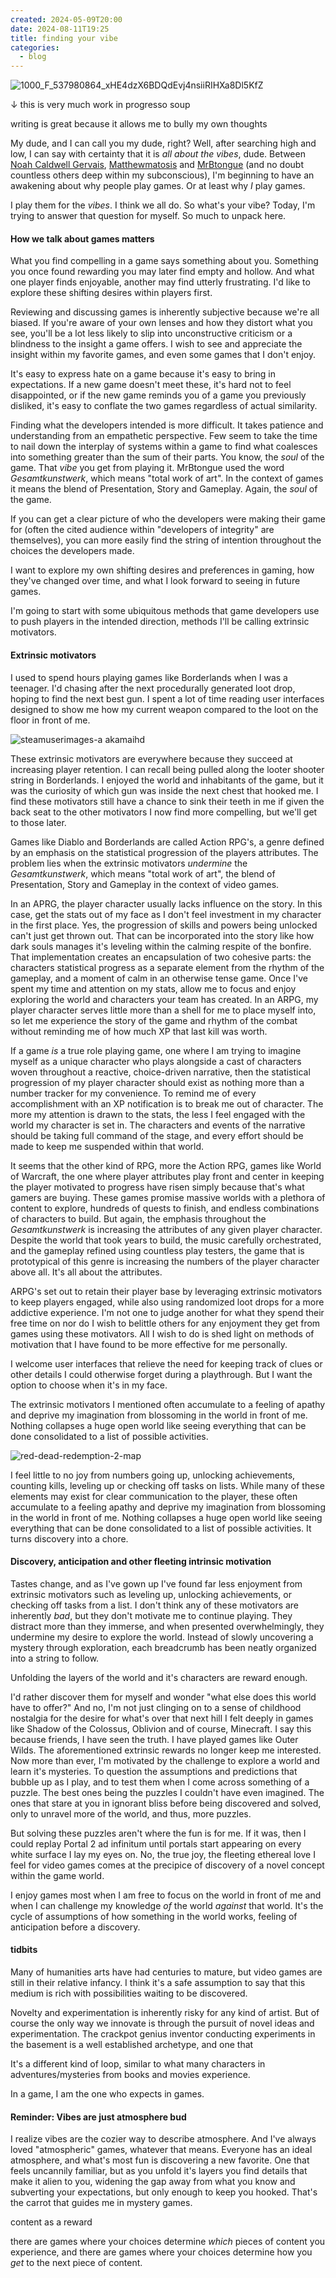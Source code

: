```yaml
---
created: 2024-05-09T20:00
date: 2024-08-11T19:25
title: finding your vibe
categories:
  - blog
---
```

  
![1000_F_537980864_xHE4dzX6BDQdEvj4nsiiRIHXa8Dl5KfZ](https://github.com/user-attachments/assets/cb99801f-f022-431c-8a06-8b65a0bb9ab6)


↓ this is very much work in progresso soup

writing is great because it allows me to bully my own thoughts

My dude, and I can call you my dude, right? Well, after searching high and low, I can say with certainty that it is *all about the vibes*, dude. Between [Noah Caldwell Gervais](https://www.youtube.com/@broadcaststsatic), [Matthewmatosis](https://www.youtube.com/@Matthewmatosis) and [MrBtongue](https://www.youtube.com/@MrBtongue) (and no doubt countless others deep within my subconscious), I'm beginning to have an awakening about why people play games. Or at least why *I* play games.

I play them for the *vibes*. I think we all do. So what's your vibe? Today, I'm trying to answer that question for myself. So much to unpack here.

#### How we talk about games matters

What you find compelling in a game says something about you. Something you once found rewarding you may later find empty and hollow. And what one player finds enjoyable, another may find utterly frustrating. I'd like to explore these shifting desires within players first. 

Reviewing and discussing games is inherently subjective because we're all biased. If you're aware of your own lenses and how they distort what you see, you'll be a lot less likely to slip into unconstructive criticism or a blindness to the insight a game offers. I wish to see and appreciate the insight within my favorite games, and even some games that I don't enjoy.

It's easy to express hate on a game because it's easy to bring in expectations. If a new game doesn't meet these, it's hard not to feel disappointed, or if the new game reminds you of a game you previously disliked, it's easy to conflate the two games regardless of actual similarity.

Finding what the developers intended is more difficult. It takes patience and understanding from an empathetic perspective. Few seem to take the time to nail down the interplay of systems within a game to find what coalesces into something greater than the sum of their parts. You know, the *soul* of the game. That *vibe* you get from playing it. MrBtongue used the word *Gesamtkunstwerk*, which means "total work of art". In the context of games it means the blend of Presentation, Story and Gameplay. Again, the *soul* of the game.

If you can get a clear picture of who the developers were making their game for (often the cited audience within "developers of integrity" are themselves), you can more easily find the string of intention throughout the choices the developers made.

I want to explore my own shifting desires and preferences in gaming, how they've changed over time, and what I look forward to seeing in future games.

I'm going to start with some ubiquitous methods that game developers use to push players in the intended direction, methods I'll be calling extrinsic motivators.

#### Extrinsic motivators

I used to spend hours playing games like Borderlands when I was a teenager. I'd chasing after the next procedurally generated loot drop, hoping to find the next best gun. I spent a lot of time reading user interfaces designed to show me how my current weapon compared to the loot on the floor in front of me.

![steamuserimages-a akamaihd](https://github.com/user-attachments/assets/1f30c4fb-c24c-4d9f-9344-c8bcfceb3eab)

These extrinsic motivators are everywhere because they succeed at increasing player retention. I can recall being pulled along the looter shooter string in Borderlands. I enjoyed the world and inhabitants of the game, but it was the curiosity of which gun was inside the next chest that hooked me. I find these motivators still have a chance to sink their teeth in me if given the back seat to the other motivators I now find more compelling, but we'll get to those later. 

Games like Diablo and Borderlands are called Action RPG's, a genre defined by an emphasis on the statistical progression of the players attributes. The problem lies when the extrinsic motivators *undermine* the *Gesamtkunstwerk*, which means "total work of art", the blend of Presentation, Story and Gameplay in the context of video games.

In an APRG, the player character usually lacks influence on the story. In this case, get the stats out of my face as I don't feel investment in my character in the first place. Yes, the progression of skills and powers being unlocked can't just get thrown out. That can be incorporated into the story like how dark souls manages it's leveling within the calming respite of the bonfire. That implementation creates an encapsulation of two cohesive parts: the characters statistical progress as a separate element from the rhythm of the gameplay, and a moment of calm in an otherwise tense game. Once I've spent my time and attention on my stats, allow me to focus and enjoy exploring the world and characters your team has created. In an ARPG, my player character serves little more than a shell for me to place myself into, so let me experience the story of the game and rhythm of the combat without reminding me of how much XP that last kill was worth.

If a game *is* a true role playing game, one where I am trying to imagine myself as a unique character who plays alongside a cast of characters woven throughout a reactive, choice-driven narrative, then the statistical progression of my player character should exist as nothing more than a number tracker for my convenience. To remind me of every accomplishment with an XP notification is to break me out of character. The more my attention is drawn to the stats, the less I feel engaged with the world my character is set in. The characters and events of the narrative should be taking full command of the stage, and every effort should be made to keep me suspended within that world.

It seems that the other kind of RPG, more the Action RPG, games like World of Warcraft, the one where player attributes play front and center in keeping the player motivated to progress have risen simply because that's what gamers are buying. These games promise massive worlds with a plethora of content to explore, hundreds of quests to finish, and endless combinations of characters to build. But again, the emphasis throughout the *Gesamtkunstwerk* is increasing the attributes of any given player character. Despite the world that took years to build, the music carefully orchestrated, and the gameplay refined using countless play testers, the game that is prototypical of this genre is increasing the numbers of the player character above all. It's all about the attributes.

ARPG's set out to retain their player base by leveraging extrinsic motivators to keep players engaged, while also using randomized loot drops for a more addictive experience. I'm not one to judge another for what they spend their free time on nor do I wish to belittle others for any enjoyment they get from games using these motivators. All I wish to do is shed light on methods of motivation that I have found to be more effective for me personally.

I welcome user interfaces that relieve the need for keeping track of clues or other details I could otherwise forget during a playthrough. But I want the option to choose when it's in my face. 

The extrinsic motivators I mentioned often accumulate to a feeling of apathy and deprive my imagination from blossoming in the world in front of me. Nothing collapses a huge open world like seeing everything that can be done consolidated to a list of possible activities.

![red-dead-redemption-2-map](https://github.com/user-attachments/assets/38729570-1ed2-4481-9de3-d02085b9ccb0)

I feel little to no joy from numbers going up, unlocking achievements, counting kills, leveling up or checking off tasks on lists. While many of these elements may exist for clear communication to the player, these often accumulate to a feeling apathy and deprive my imagination from blossoming in the world in front of me. Nothing collapses a huge open world like seeing everything that can be done consolidated to a list of possible activities. It turns discovery into a chore.

#### Discovery, anticipation and other fleeting intrinsic motivation

Tastes change, and as I've gown up I've found far less enjoyment from extrinsic motivators such as leveling up, unlocking achievements, or checking off tasks from a list. I don't think any of these motivators are inherently *bad*, but they don't motivate me to continue playing. They distract more than they immerse, and when presented overwhelmingly, they undermine my desire to explore the world. Instead of slowly uncovering a mystery through exploration, each breadcrumb has been neatly organized into a string to follow.

Unfolding the layers of the world and it's characters are reward enough.

I'd rather discover them for myself and wonder "what else does this world have to offer?" And no, I'm not just clinging on to a sense of childhood nostalgia for the desire for what's over that next hill I felt deeply in games like Shadow of the Colossus, Oblivion and of course, Minecraft. I say this because friends, I have seen the truth. I have played games like Outer Wilds. The aforementioned extrinsic rewards no longer keep me interested. Now more than ever, I'm motivated by the challenge to explore a world and learn it's mysteries. To question the assumptions and predictions that bubble up as I play, and to test them when I come across something of a puzzle. The best ones being the puzzles I couldn't have even imagined. The ones that stare at you in ignorant bliss before being discovered and solved, only to unravel more of the world, and thus, more puzzles.

But solving these puzzles aren't where the fun is for me. If it was, then I could replay Portal 2 ad infinitum until portals start appearing on every white surface I lay my eyes on. No, the true joy, the fleeting ethereal love I feel for video games comes at the precipice of discovery of a novel concept within the game world.

I enjoy games most when I am free to focus on the world in front of me and when I can challenge my knowledge *of* the world *against* that world. It's the cycle of assumptions of how something in the world works, feeling of anticipation before a discovery.

#### tidbits
Many of humanities arts have had centuries to mature, but video games are still in their relative infancy. I think it's a safe assumption to say that this medium is rich with possibilities waiting to be discovered.

Novelty and experimentation is inherently risky for any kind of artist. But of course the only way we innovate is through the pursuit of novel ideas and experimentation. The crackpot genius inventor conducting experiments in the basement is a well established archetype, and one that 

It's a different kind of loop, similar to what many characters in adventures/mysteries from books and movies experience. 

In a game, I am the one who expects in games.

#### Reminder: Vibes are just atmosphere bud

I realize vibes are the cozier way to describe atmosphere. And I've always loved "atmospheric" games, whatever that means. Everyone has an ideal atmosphere, and what's most fun is discovering a new favorite. One that feels uncannily familiar, but as you unfold it's layers you find details that make it alien to you, widening the gap away from what you know and subverting your expectations, but only enough to keep you hooked. That's the carrot that guides me in mystery games. 

content as a reward

there are games where your choices determine *which* pieces of content you experience, and there are games where your choices determine how you *get* to the next piece of content.

